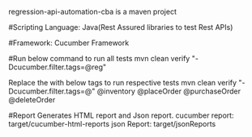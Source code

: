 regression-api-automation-cba is a maven project

#Scripting Language: 
Java(Rest Assured libraries to test Rest APIs)

#Framework: 
Cucumber Framework

#Run below command to run all tests
mvn clean verify "-Dcucumber.filter.tags=@reg"

Replace the <tag> with below tags to run respective tests
mvn clean verify "-Dcucumber.filter.tags=@<tag>"
@inventory 
@placeOrder
@purchaseOrder
@deleteOrder

#Report
Generates HTML report and Json report.
cucumber report:
target/cucumber-html-reports
json Report:
target/jsonReports



